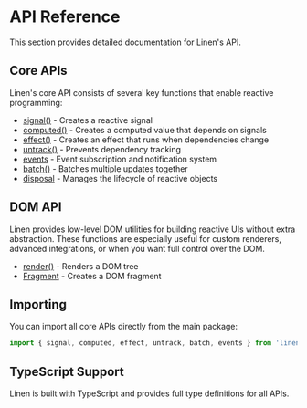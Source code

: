 # API Reference

This section provides detailed documentation for Linen's API.

## Core APIs

Linen's core API consists of several key functions that enable reactive programming:

- [signal()](/api/signal) - Creates a reactive signal
- [computed()](/api/computed) - Creates a computed value that depends on signals
- [effect()](/api/effect) - Creates an effect that runs when dependencies change
- [untrack()](/api/untrack) - Prevents dependency tracking
- [events](/api/events) - Event subscription and notification system
- [batch()](/api/batch) - Batches multiple updates together
- [disposal](/api/disposal) - Manages the lifecycle of reactive objects

## DOM API

Linen provides low-level DOM utilities for building reactive UIs without extra abstraction. These functions are especially useful for custom renderers, advanced integrations, or when you want full control over the DOM.

- [render()](/api/render) - Renders a DOM tree
- [Fragment](/api/fragment) - Creates a DOM fragment

## Importing

You can import all core APIs directly from the main package:

```typescript
import { signal, computed, effect, untrack, batch, events } from 'linen';
```

## TypeScript Support

Linen is built with TypeScript and provides full type definitions for all APIs.